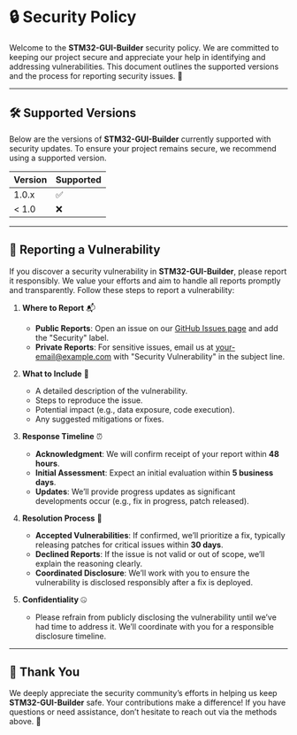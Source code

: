 # 🔒 Security Policy

Welcome to the **STM32-GUI-Builder** security policy. We are committed to keeping our project secure and appreciate your help in identifying and addressing vulnerabilities. This document outlines the supported versions and the process for reporting security issues. 🚀

---

## 🛠 Supported Versions

Below are the versions of **STM32-GUI-Builder** currently supported with security updates. To ensure your project remains secure, we recommend using a supported version.

| Version | Supported          |
|---------|--------------------|
| 1.0.x   | ✅                 |
| < 1.0   | ❌                 |

---

## 🚨 Reporting a Vulnerability

If you discover a security vulnerability in **STM32-GUI-Builder**, please report it responsibly. We value your efforts and aim to handle all reports promptly and transparently. Follow these steps to report a vulnerability:

1. **Where to Report** 📬
   - **Public Reports**: Open an issue on our [GitHub Issues page](https://github.com/your-username/STM32-GUI-Builder/issues) and add the "Security" label.
   - **Private Reports**: For sensitive issues, email us at [your-email@example.com](mailto:your-email@example.com) with "Security Vulnerability" in the subject line.

2. **What to Include** 📝
   - A detailed description of the vulnerability.
   - Steps to reproduce the issue.
   - Potential impact (e.g., data exposure, code execution).
   - Any suggested mitigations or fixes.

3. **Response Timeline** ⏰
   - **Acknowledgment**: We will confirm receipt of your report within **48 hours**.
   - **Initial Assessment**: Expect an initial evaluation within **5 business days**.
   - **Updates**: We’ll provide progress updates as significant developments occur (e.g., fix in progress, patch released).

4. **Resolution Process** 🔧
   - **Accepted Vulnerabilities**: If confirmed, we’ll prioritize a fix, typically releasing patches for critical issues within **30 days**.
   - **Declined Reports**: If the issue is not valid or out of scope, we’ll explain the reasoning clearly.
   - **Coordinated Disclosure**: We’ll work with you to ensure the vulnerability is disclosed responsibly after a fix is deployed.

5. **Confidentiality** 🤐
   - Please refrain from publicly disclosing the vulnerability until we’ve had time to address it. We’ll coordinate with you for a responsible disclosure timeline.

---

## 🙌 Thank You

We deeply appreciate the security community’s efforts in helping us keep **STM32-GUI-Builder** safe. Your contributions make a difference! If you have questions or need assistance, don’t hesitate to reach out via the methods above. 🌟
